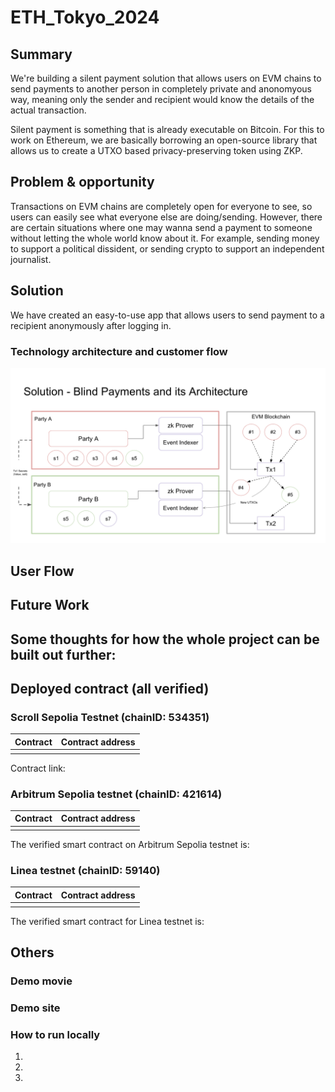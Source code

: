 # ETH_Tokyo_2024

## Summary

We're building a silent payment solution that allows users on EVM chains to send payments to another person in completely private and anonomyous way, meaning only the sender and recipient would know the details of the actual transaction.

Silent payment is something that is already executable on Bitcoin. For this to work on Ethereum, we are basically borrowing an open-source library that allows us to create a UTXO based privacy-preserving token using ZKP.


## Problem & opportunity
Transactions on EVM chains are completely open for everyone to see, so users can easily see what everyone else are doing/sending. However, there are certain situations where one may wanna send a payment to someone without letting the whole world know about it. For example, sending money to support a political dissident, or sending crypto to support an independent journalist.

## Solution
We have created an easy-to-use app that allows users to send payment to a recipient anonymously after logging in.

### Technology architecture and customer flow
![Blind Payments Architecture](Architecture.png)

## User Flow


## Future Work
Some thoughts for how the whole project can be built out further:
-

## Deployed contract (all verified)
### Scroll Sepolia Testnet  (chainID: 534351)
| Contract |                           Contract address |
| :------- | -----------------------------------------: |
|   |  |
Contract link:


### Arbitrum Sepolia testnet (chainID: 421614)

| Contract    |                           Contract address |
| :---------- | -----------------------------------------: |
|     |  |
The verified smart contract on Arbitrum Sepolia testnet is:


### Linea testnet (chainID: 59140)

| Contract    |                           Contract address |
| :---------- | -----------------------------------------: |
|    |  |
The verified smart contract for Linea testnet is:



## Others

### Demo movie


### Demo site


### How to run locally
1.
2.
3.
